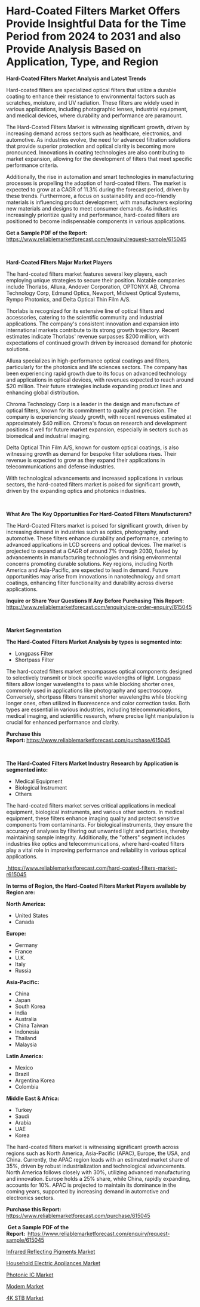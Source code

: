 <p><h1>Hard-Coated Filters Market Offers Provide Insightful Data for the Time Period from 2024 to 2031 and also Provide Analysis Based on Application, Type, and Region</h1></p><p><strong>Hard-Coated Filters Market Analysis and Latest Trends</strong></p>
<p><p>Hard-coated filters are specialized optical filters that utilize a durable coating to enhance their resistance to environmental factors such as scratches, moisture, and UV radiation. These filters are widely used in various applications, including photographic lenses, industrial equipment, and medical devices, where durability and performance are paramount.</p><p>The Hard-Coated Filters Market is witnessing significant growth, driven by increasing demand across sectors such as healthcare, electronics, and automotive. As industries evolve, the need for advanced filtration solutions that provide superior protection and optical clarity is becoming more pronounced. Innovations in coating technologies are also contributing to market expansion, allowing for the development of filters that meet specific performance criteria.</p><p>Additionally, the rise in automation and smart technologies in manufacturing processes is propelling the adoption of hard-coated filters. The market is expected to grow at a CAGR of 11.3% during the forecast period, driven by these trends. Furthermore, a focus on sustainability and eco-friendly materials is influencing product development, with manufacturers exploring new materials and designs to meet consumer demands. As industries increasingly prioritize quality and performance, hard-coated filters are positioned to become indispensable components in various applications.</p></p>
<p><strong>Get a Sample PDF of the Report:&nbsp;</strong> <a href="https://www.reliablemarketforecast.com/enquiry/request-sample/615045?utm_campaign=1108&utm_medium=2&utm_source=Github&utm_content=ia&utm_term=01102024&utm_id=hard-coated-filters">https://www.reliablemarketforecast.com/enquiry/request-sample/615045</a></p>
<p>&nbsp;</p>
<p><strong>Hard-Coated Filters Major Market Players</strong></p>
<p><p>The hard-coated filters market features several key players, each employing unique strategies to secure their position. Notable companies include Thorlabs, Alluxa, Andover Corporation, OPTONYX AB, Chroma Technology Corp, Edmund Optics, Newport, Midwest Optical Systems, Rympo Photonics, and Delta Optical Thin Film A/S.</p><p>Thorlabs is recognized for its extensive line of optical filters and accessories, catering to the scientific community and industrial applications. The company's consistent innovation and expansion into international markets contribute to its strong growth trajectory. Recent estimates indicate Thorlabs' revenue surpasses $200 million, with expectations of continued growth driven by increased demand for photonic solutions.</p><p>Alluxa specializes in high-performance optical coatings and filters, particularly for the photonics and life sciences sectors. The company has been experiencing rapid growth due to its focus on advanced technology and applications in optical devices, with revenues expected to reach around $20 million. Their future strategies include expanding product lines and enhancing global distribution.</p><p>Chroma Technology Corp is a leader in the design and manufacture of optical filters, known for its commitment to quality and precision. The company is experiencing steady growth, with recent revenues estimated at approximately $40 million. Chroma's focus on research and development positions it well for future market expansion, especially in sectors such as biomedical and industrial imaging.</p><p>Delta Optical Thin Film A/S, known for custom optical coatings, is also witnessing growth as demand for bespoke filter solutions rises. Their revenue is expected to grow as they expand their applications in telecommunications and defense industries.</p><p>With technological advancements and increased applications in various sectors, the hard-coated filters market is poised for significant growth, driven by the expanding optics and photonics industries.</p></p>
<p>&nbsp;</p>
<p><strong>What Are The Key Opportunities For Hard-Coated Filters Manufacturers?</strong></p>
<p><p>The Hard-Coated Filters market is poised for significant growth, driven by increasing demand in industries such as optics, photography, and automotive. These filters enhance durability and performance, catering to advanced applications in LCD screens and optical devices. The market is projected to expand at a CAGR of around 7% through 2030, fueled by advancements in manufacturing technologies and rising environmental concerns promoting durable solutions. Key regions, including North America and Asia-Pacific, are expected to lead in demand. Future opportunities may arise from innovations in nanotechnology and smart coatings, enhancing filter functionality and durability across diverse applications.</p></p>
<p><strong>Inquire or Share Your Questions If Any Before Purchasing This Report:</strong> <a href="https://www.reliablemarketforecast.com/enquiry/pre-order-enquiry/615045?utm_campaign=1108&utm_medium=2&utm_source=Github&utm_content=ia&utm_term=01102024&utm_id=hard-coated-filters">https://www.reliablemarketforecast.com/enquiry/pre-order-enquiry/615045</a></p>
<p>&nbsp;</p>
<p><strong>Market Segmentation</strong></p>
<p><strong>The Hard-Coated Filters Market Analysis by types is segmented into:</strong></p>
<p><ul><li>Longpass Filter</li><li>Shortpass Filter</li></ul></p>
<p><p>The hard-coated filters market encompasses optical components designed to selectively transmit or block specific wavelengths of light. Longpass filters allow longer wavelengths to pass while blocking shorter ones, commonly used in applications like photography and spectroscopy. Conversely, shortpass filters transmit shorter wavelengths while blocking longer ones, often utilized in fluorescence and color correction tasks. Both types are essential in various industries, including telecommunications, medical imaging, and scientific research, where precise light manipulation is crucial for enhanced performance and clarity.</p></p>
<p><strong>Purchase this Report:&nbsp;</strong><a href="https://www.reliablemarketforecast.com/purchase/615045?utm_campaign=1108&utm_medium=2&utm_source=Github&utm_content=ia&utm_term=01102024&utm_id=hard-coated-filters">https://www.reliablemarketforecast.com/purchase/615045</a></p>
<p>&nbsp;</p>
<p><strong>The Hard-Coated Filters Market Industry Research by Application is segmented into:</strong></p>
<p><ul><li>Medical Equipment</li><li>Biological Instrument</li><li>Others</li></ul></p>
<p><p>The hard-coated filters market serves critical applications in medical equipment, biological instruments, and various other sectors. In medical equipment, these filters enhance imaging quality and protect sensitive components from contaminants. For biological instruments, they ensure the accuracy of analyses by filtering out unwanted light and particles, thereby maintaining sample integrity. Additionally, the "others" segment includes industries like optics and telecommunications, where hard-coated filters play a vital role in improving performance and reliability in various optical applications.</p></p>
<p><a href="https://www.reliablemarketforecast.com/hard-coated-filters-market-r615045?utm_campaign=1108&utm_medium=2&utm_source=Github&utm_content=ia&utm_term=01102024&utm_id=hard-coated-filters">&nbsp;https://www.reliablemarketforecast.com/hard-coated-filters-market-r615045</a></p>
<p><strong>In terms of Region, the Hard-Coated Filters Market Players available by Region are:</strong></p>
<p>
    <p> <strong> North America: </strong>
        <ul>
            <li>United States</li>
            <li>Canada</li>
        </ul>
        </p> 
    <p> <strong> Europe: </strong>
        <ul>
            <li>Germany</li>
            <li>France</li>
            <li>U.K.</li>
            <li>Italy</li>
            <li>Russia</li>
        </ul>
        </p> 
    <p> <strong> Asia-Pacific: </strong>
        <ul>
            <li>China</li>
            <li>Japan</li>
            <li>South Korea</li>
            <li>India</li>
            <li>Australia</li>
            <li>China Taiwan</li>
            <li>Indonesia</li>
            <li>Thailand</li>
            <li>Malaysia</li>
        </ul>
        </p> 
    <p> <strong> Latin America: </strong>
        <ul>
            <li>Mexico</li>
            <li>Brazil</li>
            <li>Argentina Korea</li>
            <li>Colombia</li>
        </ul>
        </p> 
    <p> <strong> Middle East & Africa: </strong>
        <ul>
            <li>Turkey</li>
            <li>Saudi</li>
            <li>Arabia</li>
            <li>UAE</li>
            <li>Korea</li>
        </ul>
    </p>
    </p>
<p><p>The hard-coated filters market is witnessing significant growth across regions such as North America, Asia-Pacific (APAC), Europe, the USA, and China. Currently, the APAC region leads with an estimated market share of 35%, driven by robust industrialization and technological advancements. North America follows closely with 30%, utilizing advanced manufacturing and innovation. Europe holds a 25% share, while China, rapidly expanding, accounts for 10%. APAC is projected to maintain its dominance in the coming years, supported by increasing demand in automotive and electronics sectors.</p></p>
<p><strong>Purchase this Report: </strong><a href="https://www.reliablemarketforecast.com/purchase/615045?utm_campaign=1108&utm_medium=2&utm_source=Github&utm_content=ia&utm_term=01102024&utm_id=hard-coated-filters">https://www.reliablemarketforecast.com/purchase/615045</a></p>
<p>&nbsp;<strong>Get a Sample PDF of the Report:&nbsp;&nbsp;</strong><a href="https://www.reliablemarketforecast.com/enquiry/request-sample/615045?utm_campaign=1108&utm_medium=2&utm_source=Github&utm_content=ia&utm_term=01102024&utm_id=hard-coated-filters">https://www.reliablemarketforecast.com/enquiry/request-sample/615045</a></p>
<p><strong></strong></p>
<p><p><a href="https://github.com/ardellegief/Market-Research-Report-List-1/blob/main/infrared-reflecting-pigments-market.md?utm_campaign=1108&utm_medium=2&utm_source=Github&utm_content=ia&utm_term=01102024&utm_id=hard-coated-filters">Infrared Reflecting Pigments Market</a></p><p><a href="https://www.linkedin.com/pulse/household-electric-appliances-market-share-size-trends-industry-wn8fc?utm_campaign=1108&utm_medium=2&utm_source=Github&utm_content=ia&utm_term=01102024&utm_id=hard-coated-filters">Household Electric Appliances Market</a></p><p><a href="https://issuu.com/reportprime-2/docs/photonic-ic-market-size-2030.pptx_769843972307bd?utm_campaign=1108&utm_medium=2&utm_source=Github&utm_content=ia&utm_term=01102024&utm_id=hard-coated-filters">Photonic IC Market</a></p><p><a href="https://issuu.com/reportprime-2/docs/modem-market-size-2030.pptx_4d324795a0bd0f?utm_campaign=1108&utm_medium=2&utm_source=Github&utm_content=ia&utm_term=01102024&utm_id=hard-coated-filters">Modem Market</a></p><p><a href="https://www.linkedin.com/pulse/4k-stb-market-growth-segmentation-regional-analysis-global-jymbf?utm_campaign=1108&utm_medium=2&utm_source=Github&utm_content=ia&utm_term=01102024&utm_id=hard-coated-filters">4K STB Market</a></p></p>